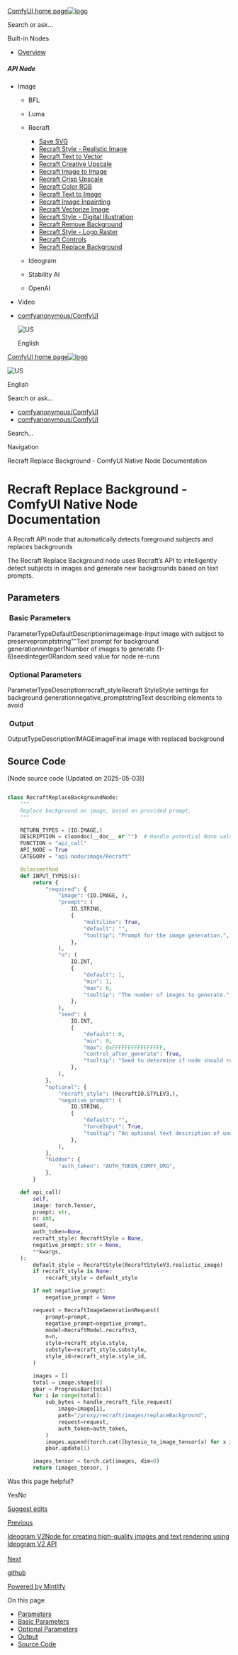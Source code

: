 [ComfyUI home page![logo](https://mintlify.s3.us-west-1.amazonaws.com/dripart/logo.png)](http://docs.comfy.org/)

Search or ask...

Built-in Nodes

- [Overview](http://docs.comfy.org/built-in-nodes/overview)

##### API Node

- Image
  
  - BFL
  - Luma
  - Recraft
    
    - [Save SVG](http://docs.comfy.org/built-in-nodes/api-node/image/recraft/save-svg)
    - [Recraft Style - Realistic Image](http://docs.comfy.org/built-in-nodes/api-node/image/recraft/recraft-style-realistic-image)
    - [Recraft Text to Vector](http://docs.comfy.org/built-in-nodes/api-node/image/recraft/recraft-text-to-vector)
    - [Recraft Creative Upscale](http://docs.comfy.org/built-in-nodes/api-node/image/recraft/recraft-creative-upscale)
    - [Recraft Image to Image](http://docs.comfy.org/built-in-nodes/api-node/image/recraft/recraft-image-to-image)
    - [Recraft Crisp Upscale](http://docs.comfy.org/built-in-nodes/api-node/image/recraft/recraft-crisp-upscale)
    - [Recraft Color RGB](http://docs.comfy.org/built-in-nodes/api-node/image/recraft/recraft-color-rgb)
    - [Recraft Text to Image](http://docs.comfy.org/built-in-nodes/api-node/image/recraft/recraft-text-to-image)
    - [Recraft Image Inpainting](http://docs.comfy.org/built-in-nodes/api-node/image/recraft/recraft-image-inpainting)
    - [Recraft Vectorize Image](http://docs.comfy.org/built-in-nodes/api-node/image/recraft/recraft-vectorize-image)
    - [Recraft Style - Digital Illustration](http://docs.comfy.org/built-in-nodes/api-node/image/recraft/recraft-style-digital-illustration)
    - [Recraft Remove Background](http://docs.comfy.org/built-in-nodes/api-node/image/recraft/recraft-remove-background)
    - [Recraft Style - Logo Raster](http://docs.comfy.org/built-in-nodes/api-node/image/recraft/recraft-style-logo-raster)
    - [Recraft Controls](http://docs.comfy.org/built-in-nodes/api-node/image/recraft/recraft-controls)
    - [Recraft Replace Background](http://docs.comfy.org/built-in-nodes/api-node/image/recraft/recraft-replace-background)
  - Ideogram
  - Stability AI
  - OpenAI
- Video

<!--THE END-->

- [comfyanonymous/ComfyUI](https://github.com/comfyanonymous/ComfyUI)
  
  ![US](https://purecatamphetamine.github.io/country-flag-icons/1x1/US.svg)
  
  English

[ComfyUI home page![logo](https://mintlify.s3.us-west-1.amazonaws.com/dripart/logo.png)](http://docs.comfy.org/)

![US](https://purecatamphetamine.github.io/country-flag-icons/1x1/US.svg)

English

Search or ask...

- [comfyanonymous/ComfyUI](https://github.com/comfyanonymous/ComfyUI)
- [comfyanonymous/ComfyUI](https://github.com/comfyanonymous/ComfyUI)

Search...

Navigation

Recraft Replace Background - ComfyUI Native Node Documentation

# Recraft Replace Background - ComfyUI Native Node Documentation

A Recraft API node that automatically detects foreground subjects and replaces backgrounds

The Recraft Replace Background node uses Recraft’s API to intelligently detect subjects in images and generate new backgrounds based on text prompts.

## [​](http://docs.comfy.org#parameters) Parameters

### [​](http://docs.comfy.org#basic-parameters) Basic Parameters

ParameterTypeDefaultDescriptionimageimage-Input image with subject to preservepromptstring""Text prompt for background generationninteger1Number of images to generate (1-6)seedinteger0Random seed value for node re-runs

### [​](http://docs.comfy.org#optional-parameters) Optional Parameters

ParameterTypeDescriptionrecraft\_styleRecraft StyleStyle settings for background generationnegative\_promptstringText describing elements to avoid

### [​](http://docs.comfy.org#output) Output

OutputTypeDescriptionIMAGEimageFinal image with replaced background

## [​](http://docs.comfy.org#source-code) Source Code

\[Node source code (Updated on 2025-05-03)]

```python

class RecraftReplaceBackgroundNode:
    """
    Replace background on image, based on provided prompt.
    """

    RETURN_TYPES = (IO.IMAGE,)
    DESCRIPTION = cleandoc(__doc__ or "")  # Handle potential None value
    FUNCTION = "api_call"
    API_NODE = True
    CATEGORY = "api node/image/Recraft"

    @classmethod
    def INPUT_TYPES(s):
        return {
            "required": {
                "image": (IO.IMAGE, ),
                "prompt": (
                    IO.STRING,
                    {
                        "multiline": True,
                        "default": "",
                        "tooltip": "Prompt for the image generation.",
                    },
                ),
                "n": (
                    IO.INT,
                    {
                        "default": 1,
                        "min": 1,
                        "max": 6,
                        "tooltip": "The number of images to generate.",
                    },
                ),
                "seed": (
                    IO.INT,
                    {
                        "default": 0,
                        "min": 0,
                        "max": 0xFFFFFFFFFFFFFFFF,
                        "control_after_generate": True,
                        "tooltip": "Seed to determine if node should re-run; actual results are nondeterministic regardless of seed.",
                    },
                ),
            },
            "optional": {
                "recraft_style": (RecraftIO.STYLEV3,),
                "negative_prompt": (
                    IO.STRING,
                    {
                        "default": "",
                        "forceInput": True,
                        "tooltip": "An optional text description of undesired elements on an image.",
                    },
                ),
            },
            "hidden": {
                "auth_token": "AUTH_TOKEN_COMFY_ORG",
            },
        }

    def api_call(
        self,
        image: torch.Tensor,
        prompt: str,
        n: int,
        seed,
        auth_token=None,
        recraft_style: RecraftStyle = None,
        negative_prompt: str = None,
        **kwargs,
    ):
        default_style = RecraftStyle(RecraftStyleV3.realistic_image)
        if recraft_style is None:
            recraft_style = default_style

        if not negative_prompt:
            negative_prompt = None

        request = RecraftImageGenerationRequest(
            prompt=prompt,
            negative_prompt=negative_prompt,
            model=RecraftModel.recraftv3,
            n=n,
            style=recraft_style.style,
            substyle=recraft_style.substyle,
            style_id=recraft_style.style_id,
        )

        images = []
        total = image.shape[0]
        pbar = ProgressBar(total)
        for i in range(total):
            sub_bytes = handle_recraft_file_request(
                image=image[i],
                path="/proxy/recraft/images/replaceBackground",
                request=request,
                auth_token=auth_token,
            )
            images.append(torch.cat([bytesio_to_image_tensor(x) for x in sub_bytes], dim=0))
            pbar.update(1)

        images_tensor = torch.cat(images, dim=0)
        return (images_tensor, )

```

Was this page helpful?

YesNo

[Suggest edits](https://github.com/comfy-org/docs/edit/main/built-in-nodes/api-node/image/recraft/recraft-replace-background.mdx)

[Previous](http://docs.comfy.org/built-in-nodes/api-node/image/recraft/recraft-controls)

[Ideogram V2Node for creating high-quality images and text rendering using Ideogram V2 API  
\
Next](http://docs.comfy.org/built-in-nodes/api-node/image/ideogram/ideogram-v2)

[github](https://github.com/comfyanonymous/ComfyUI/)

[Powered by Mintlify](https://mintlify.com/preview-request?utm_campaign=poweredBy&utm_medium=referral&utm_source=docs.comfy.org)

On this page

- [Parameters](http://docs.comfy.org#parameters)
- [Basic Parameters](http://docs.comfy.org#basic-parameters)
- [Optional Parameters](http://docs.comfy.org#optional-parameters)
- [Output](http://docs.comfy.org#output)
- [Source Code](http://docs.comfy.org#source-code)